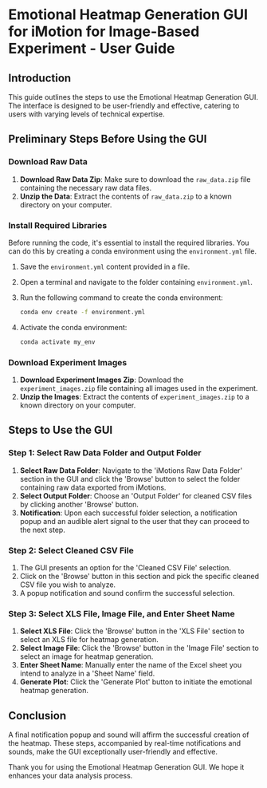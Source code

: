 
# Emotional Heatmap Generation GUI for iMotion for Image-Based Experiment - User Guide

## Introduction

This guide outlines the steps to use the Emotional Heatmap Generation GUI. The interface is designed to be user-friendly and effective, catering to users with varying levels of technical expertise.

## Preliminary Steps Before Using the GUI

### Download Raw Data

1. **Download Raw Data Zip**: Make sure to download the `raw_data.zip` file containing the necessary raw data files.
2. **Unzip the Data**: Extract the contents of `raw_data.zip` to a known directory on your computer.

### Install Required Libraries

Before running the code, it's essential to install the required libraries. You can do this by creating a conda environment using the `environment.yml` file.

1. Save the `environment.yml` content provided in a file.
2. Open a terminal and navigate to the folder containing `environment.yml`.
3. Run the following command to create the conda environment:

    ```bash
    conda env create -f environment.yml
    ```

4. Activate the conda environment:

    ```bash
    conda activate my_env
    ```

### Download Experiment Images

1. **Download Experiment Images Zip**: Download the `experiment_images.zip` file containing all images used in the experiment.
2. **Unzip the Images**: Extract the contents of `experiment_images.zip` to a known directory on your computer.

## Steps to Use the GUI

### Step 1: Select Raw Data Folder and Output Folder

1. **Select Raw Data Folder**: Navigate to the 'iMotions Raw Data Folder' section in the GUI and click the 'Browse' button to select the folder containing raw data exported from iMotions.
2. **Select Output Folder**: Choose an 'Output Folder' for cleaned CSV files by clicking another 'Browse' button.
3. **Notification**: Upon each successful folder selection, a notification popup and an audible alert signal to the user that they can proceed to the next step.

### Step 2: Select Cleaned CSV File

1. The GUI presents an option for the 'Cleaned CSV File' selection.
2. Click on the 'Browse' button in this section and pick the specific cleaned CSV file you wish to analyze.
3. A popup notification and sound confirm the successful selection.

### Step 3: Select XLS File, Image File, and Enter Sheet Name

1. **Select XLS File**: Click the 'Browse' button in the 'XLS File' section to select an XLS file for heatmap generation.
2. **Select Image File**: Click the 'Browse' button in the 'Image File' section to select an image for heatmap generation.
3. **Enter Sheet Name**: Manually enter the name of the Excel sheet you intend to analyze in a 'Sheet Name' field.
4. **Generate Plot**: Click the 'Generate Plot' button to initiate the emotional heatmap generation.

## Conclusion

A final notification popup and sound will affirm the successful creation of the heatmap. These steps, accompanied by real-time notifications and sounds, make the GUI exceptionally user-friendly and effective.

Thank you for using the Emotional Heatmap Generation GUI. We hope it enhances your data analysis process.
